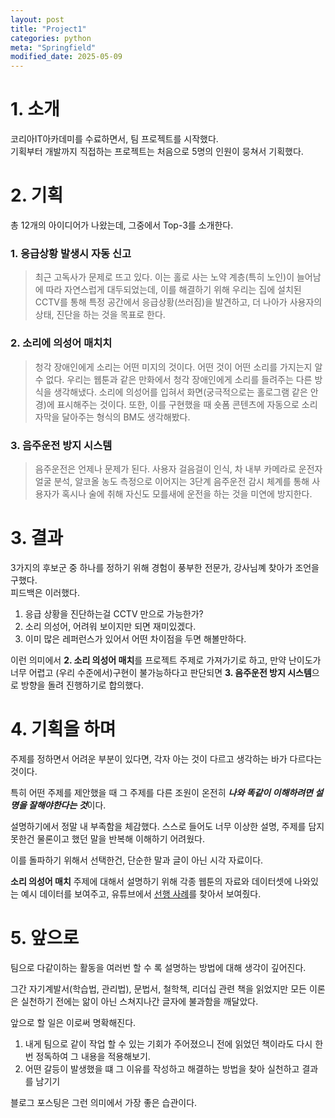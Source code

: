 ```yaml
---
layout: post
title: "Project1"
categories: python
meta: "Springfield"
modified_date: 2025-05-09
---
```

   
# 1. 소개   
   
코리아IT아카데미를 수료하면서, 팀 프로젝트를 시작했다.   
기획부터 개발까지 직접하는 프로젝트는 처음으로 5명의 인원이 뭉쳐서 기획했다.   
   
# 2. 기획   
   
총 12개의 아이디어가 나왔는데, 그중에서 Top-3를 소개한다.   
   
### 1. 응급상황 발생시 자동 신고   
   
> 최근 고독사가 문제로 뜨고 있다. 이는 홀로 사는 노약 계층(특히 노인)이 늘어남에 따라 자연스럽게 대두되었는데, 이를 해결하기 위해 우리는 집에 설치된 CCTV를 통해 특정 공간에서 응급상황(쓰러짐)을 발견하고, 더 나아가 사용자의 상태, 진단을 하는 것을 목표로 한다.   
   
### 2. 소리에 의성어 매치치   
   
> 청각 장애인에게 소리는 어떤 미지의 것이다. 어떤 것이 어떤 소리를 가지는지 알 수 없다. 우리는 웹툰과 같은 만화에서 청각 장애인에게 소리를 들려주는 다른 방식을 생각해냈다. 소리에 의성어를 입혀서 화면(궁극적으로는 홀로그램 같은 안경)에 표시해주는 것이다. 또한, 이를 구현했을 때 숏폼 콘텐츠에 자동으로 소리 자막을 달아주는 형식의 BM도 생각해봤다.   
   
### 3. 음주운전 방지 시스템   
   
> 음주운전은 언제나 문제가 된다. 사용자 걸음걸이 인식, 차 내부 카메라로 운전자 얼굴 분석, 알코올 농도 측정으로 이어지는 3단계 음주운전 감시 체계를 통해 사용자가 혹시나 술에 취해 자신도 모를새에 운전을 하는 것을 미연에 방지한다.   
   
# 3. 결과   
   
3가지의 후보군 중 하나를 정하기 위해 경험이 풍부한 전문가, 강사님꼐 찾아가 조언을 구했다.   
피드백은 이러했다.   
   
1. 응급 상황을 진단하는걸 CCTV 만으로 가능한가?   
2. 소리 의성어, 어려워 보이지만 되면 재미있겠다.   
3. 이미 많은 레퍼런스가 있어서 어떤 차이점을 두면 해볼만하다.   
   
이런 의미에서 **2. 소리 의성어 매치**를 프로젝트 주제로 가져가기로 하고, 만약 난이도가 너무 어렵고 (우리 수준에서)구현이 불가능하다고 판단되면 **3. 음주운전 방지 시스템**으로 방향을 돌려 진행하기로 합의했다.   
   
# 4. 기획을 하며
   
주제를 정하면서 어려운 부분이 있다면, 각자 아는 것이 다르고 생각하는 바가 다르다는 것이다.   
   
특히 어떤 주제를 제안했을 때 그 주제를 다른 조원이 온전히 ***나와 똑같이 이해하려면 설명을 잘해야한다는 것***이다.   
   
설명하기에서 정말 내 부족함을 체감했다. 스스로 들어도 너무 이상한 설명, 주제를 담지 못한건 물론이고 했던 말을 반복해 이해하기 어려웠다.   
   
이를 돌파하기 위해서 선택한건, 단순한 말과 글이 아닌 시각 자료이다.   
   
**소리 의성어 매치** 주제에 대해서 설명하기 위해 각종 웹툰의 자료와 데이터셋에 나와있는 예시 데이터를 보여주고, 유튜브에서 [선행 사례][link1]를 찾아서 보여줬다.   
   
# 5. 앞으로   
   
팀으로 다같이하는 활동을 여러번 할 수 록 설명하는 방법에 대해 생각이 깊어진다.   
   
그간 자기계발서(학습법, 관리법), 문법서, 철학책, 리더십 관련 책을 읽었지만 모든 이론은 실천하기 전에는 앎이 아닌 스쳐지나간 글자에 불과함을 깨달았다. 

앞으로 할 일은 이로써 명확해진다.   
1. 내게 팀으로 같이 작업 할 수 있는 기회가 주어졌으니 전에 읽었던 책이라도 다시 한 번 정독하여 그 내용을 적용해보기.   
2. 어떤 갈등이 발생했을 떄 그 이유를 작성하고 해결하는 방법을 찾아 실천하고 결과를 남기기   

블로그 포스팅은 그런 의미에서 가장 좋은 습관이다.

[link1]: https://www.youtube.com/watch?v=-F9yL-XM02o

